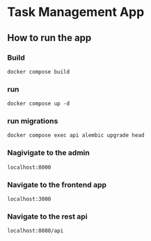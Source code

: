 # Task Management App

## How to run the app

### Build

`docker compose build`

### run

`docker compose up -d`

### run migrations

`docker compose exec api alembic upgrade head` 

### Nagivigate to the admin

`localhost:8000`

### Navigate to the frontend app

`localhost:3000`

### Navigate to the rest api

`localhost:8080/api`